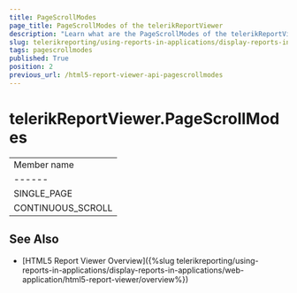 ```yaml
---
title: PageScrollModes
page_title: PageScrollModes of the telerikReportViewer
description: "Learn what are the PageScrollModes of the telerikReportViewer object in the Telerik Reporting HTML5 Report Viewer."
slug: telerikreporting/using-reports-in-applications/display-reports-in-applications/web-application/html5-report-viewer/api-reference/telerikreportviewer-namespace/pagescrollmodes
tags: pagescrollmodes
published: True
position: 2
previous_url: /html5-report-viewer-api-pagescrollmodes
---
```


# telerikReportViewer.PageScrollModes

|   |
| ------ |
| Member name |
| ------ |
|SINGLE_PAGE|
|CONTINUOUS_SCROLL|

## See Also

* [HTML5 Report Viewer Overview]({%slug telerikreporting/using-reports-in-applications/display-reports-in-applications/web-application/html5-report-viewer/overview%})
